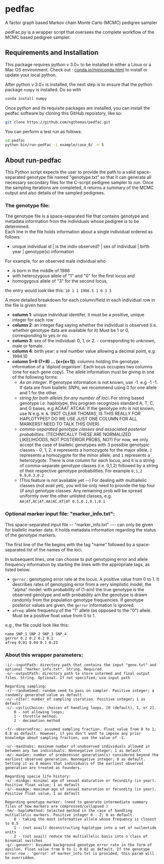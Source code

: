 # pedfac
A factor graph based Markov chain Monte Carlo (MCMC) pedigree sampler

pedFac.py is a wrapper script that oversees the complete workflow of the MCMC based pedigree sampler.

## Requirements and Installation

This package requires python v 3.0+ to be installed in either a Linux or a Mac OS environment. Check out : [conda.io/miniconda.html](conda.io/miniconda.html) to install or update your local python.    

After python v 3.0+ is installed, the next step is to ensure that the python package `numpy` is installed.  Do so with

```sh
conda install numpy
```

Once python and its requisite packages are installed, you can install the pedfac software by cloning this
GitHub repoistory, like so:

```sh
git clone https://github.com/ngthomas/pedfac.git
```

You can perform a test run as follows: 

```sh
cd pedfac
python bin/run-pedfac -i example/case_0/ -n 5
```

## About run-pedfac

This Python script expects the user to provide the path to a valid space-separated genotype file named "genotype.txt" so that it can generate all necessary secondary files for the C-script pedigree sampler to run. Once the sampling iterations are completed, it returns a summary of the MCMC output and also details of the sampled pedigrees.  

### The genotype file:

The genotype file is a space-separated file that contains genotype and metadata information
from the individuals whose pedigree is to be determined.   
Each line in the file holds information about a single individual ordered as follows: 

- unique individual id | is the indiv observed? | sex of individual | birth year | genotype(s) information
  
For example, for an observed male individual who

- is born in the middle of 1986  
- with heterozygous allele of "1" and "0" for the first locus and  
- homogygous allele of "3" for the second locus,  

the entry would look like this: `10 1 1 1986.5 1 0 3 3`   

A more detailed breakdown for each column/field in each individual row in the file 
is given here:

* **column 1**: unique individual identifer, it must be a positive, unique integer for each row  
* **column 2**: an integer flag saying whether the individual is observed (i.e. whether genotype
data are available for it)  Must be 1 or 0,  corresponding to yes or no.  
* **column 3**: sex of the individual: 0, 1, or 2. - corresponding to unknown, male or female.
* **column 4**: birth year: a real number value allowing a decimal point,  e.g. 1994.10  
* **column 5+6 (7+8) ... (x+(x+1))**: columns holding the genotype information of a 'diploid organism'. Each locus occupies
two columns (one for each gene copy). The allele information must be giving in one of the following forms:  
    - *As an integer*. If genotype information is not known, use -1. e.g -1 -1. If data are from biallelic SNPs, we recommend using 0
    for one allele and 1 for the other.  
    - *string for both alleles for any number of loci*. For string based genotype i.e. haplotype, this program recognizes standard A, T, C, and G bases, e.g ACAAT ATCAA. If the genotype info is not known, use N e.g. `N N`. (NOT CLEAR THOMAS, IS THIS REALLY FOR HAPLOTYPES? DO WE USE JUST ONE COLUMN FOR ALL MARKERS? NEED TO TALK THIS OVER).  
    - *comma-separated genotype classes and associated posterior probabilties*. (TECHNICALLY THESE ARE NORMALIZED LIKELIHOODS, NOT POSTERIOR PROBS, NO?) For now, we only accept the case of biallelic genotypes with 3 possible genotypic classes - 0, 1, 2.  `0` represents a homozygote for the major allele, `2` represents a homozygote for the minor allele, and `1` represents a heterozygote.  There is one column for each locus, and it is a string of comma-separate genotype classes (i.e. 0,1,2) followed by a string of their respective genotype probabilities.  For example `0,1,2 0.9,0.3,0.2`   
    - (This feature is not available yet --) For dealing with multiallelic classes (not avail yet), you will be only need to provide the 
    top four (if any) genotype classes. Any remaining prob will be spread uniformly over the other unlisted
    classes, e.g. `AA|AT,AC|AT,AA|AC,AT|AT 0.5,0.1,0.1,0.1`
  
### Optional marker input file: "marker_info.txt":  

This space-separated input file -- "marker_info.txt" --- can only be given for biallelic marker data.  It holds
metadata information regarding the status of the genotype markers.  

The first line of the file begins with the tag "name" followed by a space-separated list of the names of the loci.

In subsequent lines, one can choose to put genotyping error and allele frequency information by starting the lines with
the appropriate tags, as listed below:

- `gerror` :  genotyping error rate at the locus. A positive value from 0 to 1. It describes rates of genotyping error from a very 
simplistic model, the  "alpha" model: with probability of (1-a/n) the true genotype is the observed genotype and
with probability a/n the genotype is drawn randomly from the population
genotype frequencies. If genotype posterior values are given, the `gerror` information is ignored.   
- `afreq`: allele frequency of the "1" allele (as opposed to the "0") allele. Must be a positive float value from 0 to 1.   

e.g., the file could look like this:
```
name SNP_1 SNP_2 SNP_3 SNP_4  
gerror 0.2 0.2 0.2 0.2  
afreq 0.01 0.04 0.1 0.23  
```

### About this wrapper parameters:

    -i/--inputPath: directory path that contains the input "geno.txt" and optional "marker_info.txt". String. Required.
    -o/--outputPath: directory path to store intermed and final output files. String. Optional. If not specified, use input path

    Regarding sampling:
    -r/--randomSeed: random seed to pass on sampler. Positive integer; a randomly generated value as default
    -n/--nIter: number of sampling iteration. Positive integer; 1 as default
    -c/--cyclicChoice: choices of handling loops. [0 (default), 1, or 2].
        0 - not allowing loops;
        1 - throttle method;
        2 - decimation method

    -f/--observeFrac: assumed sampling fraction. Float value from 0 to 1; 0.8 as default. However, if you don't want to impose any prior knowledge about sampling fraction, use the value of -1.

    -u/--maxUnobs: maximum number of unobserved individuals allowed in between any two individuals. Nonnegative integer; 1 as default
    -m/--maxGen: number of predecessor generation(s) considered beyond the earliest observed generation. Nonnegative integer; 0 as default. Setting it as 0 means that individuals of the earliest observed generation are treated as founders.

    Regarding specie life history:
    -s/--minAge: minimal age of sexual maturation or fecundity (in year). Positive float value; 1 as default
    -a/--maxAge: maximum age of sexual maturation or fecundity (in year). Positive float value; 1 as default

    Regarding genotype marker: (need to generate intermediate summary files of how markers are compressed/collapsed )
    -hm/--haploMethod: Selected method in the case of handling multiallelic markers. Positive integer 0 - 2; 0 as default.
        0 - taking the most informative allele whose frequency is closest to 0.5
        1 - (not avail) deconstructing haplotype into a set of nucleotide units
        2 - (not avail) reduce the multiallelic basis into n class of binomial switches
    -g/--genoerr: Assumed background genotype error rate in the form of epsilon. Float value from 0 to 1; 0.02 as default. If the genotype error row - 'gerror' of marker_info.txt is provided, this param will be overridden.

